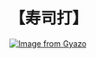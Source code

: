 # 【寿司打】 #

[![Image from Gyazo](https://i.gyazo.com/caa0b82b1e005699c8fe06d79181308b.jpg)](https://gyazo.com/caa0b82b1e005699c8fe06d79181308b)

